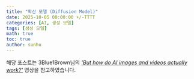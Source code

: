 ```yaml
---
title: "확산 모델 (Diffusion Model)"
date: 2025-10-05 00:00:00 +/-TTTT
categories: [AI, 생성 모델]
tags: [생성 모델]
math: true
toc: true
author: sunho
---
```


해당 포스트는 3Blue1Brown님의 [*'But how do AI images and videos actually work?'*](https://www.youtube.com/watch?v=iv-5mZ_9CPY&list=PLZHQObOWTQDNU6R1_67000Dx_ZCJB-3pi&index=10) 영상을 참고하였습니다.

